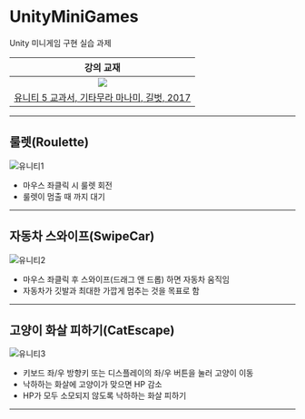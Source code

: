 # UnityMiniGames
Unity 미니게임 구현 실습 과제

| 강의 교재 |
| :-: |
| ![](https://bookthumb-phinf.pstatic.net/cover/118/854/11885460.jpg?type=m140&udate=20210731) |
| [유니티 5 교과서, 기타무라 마나미, 길벗, 2017](https://book.naver.com/bookdb/book_detail.nhn?bid=11885460) |

---

## 룰렛(Roulette)

![유니티1](https://user-images.githubusercontent.com/91407433/157015699-1089e887-8923-468e-9b65-a1a4e6944010.png)

- 마우스 좌클릭 시 룰렛 회전
- 룰렛이 멈출 때 까지 대기

---

## 자동차 스와이프(SwipeCar)

![유니티2](https://user-images.githubusercontent.com/91407433/157015708-51eed9a0-aa78-4e75-8688-34998fa77f2e.png)

- 마우스 좌클릭 후 스와이프(드래그 앤 드롭) 하면 자동차 움직임
- 자동차가 깃발과 최대한 가깝게 멈추는 것을 목표로 함

---

## 고양이 화살 피하기(CatEscape)

![유니티3](https://user-images.githubusercontent.com/91407433/157042362-1de41300-6080-44aa-b808-a0a9484f3b08.png)

- 키보드 좌/우 방향키 또는 디스플레이의 좌/우 버튼을 눌러 고양이 이동
- 낙하하는 화살에 고양이가 맞으면 HP 감소
- HP가 모두 소모되지 않도록 낙하하는 화살 피하기

---
